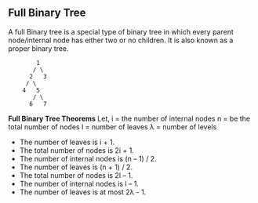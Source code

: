 ## Full Binary Tree

A full Binary tree is a special type of binary tree in which every parent node/internal node has either two or no children.
It is also known as a proper binary tree.

            1
           / \
          2   3
         / \
        4   5
           / \
          6   7

__Full Binary Tree Theorems__
    Let, i = the number of internal nodes
        n = be the total number of nodes
        l = number of leaves
        λ = number of levels
        
- The number of leaves is i + 1.
- The total number of nodes is 2i + 1.
- The number of internal nodes is (n – 1) / 2.
- The number of leaves is (n + 1) / 2.
- The total number of nodes is 2l – 1.
- The number of internal nodes is l – 1.
- The number of leaves is at most 2λ - 1.